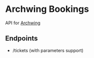 # Archwing Bookings
API for [Archwing](https://github.com/causztic/archwing)

## Endpoints
- /tickets (with parameters support)
